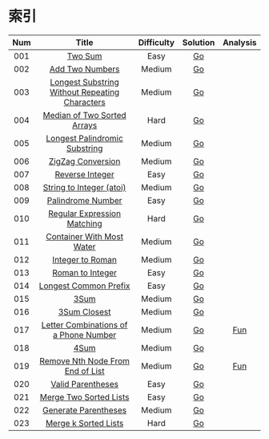# 索引

| Num | Title | Difficulty | Solution | Analysis |
|:------:|:------:|:------:|:------:|:------:|
|001|[Two Sum](https://leetcode.com/problems/two-sum/description/) | Easy | [Go](./problems/0001.two-sum/) |
|002|[Add Two Numbers](https://leetcode.com/problems/add-two-numbers/description/) | Medium|[Go](./problems/0002.add-two-numbers/)|
|003|[Longest Substring Without Repeating Characters](https://leetcode.com/problems/longest-substring-without-repeating-characters/description/) |Medium| [Go](./problems/0003.longest-substring-without-repeating-characters)|
|004|[Median of Two Sorted Arrays](https://leetcode.com/problems/median-of-two-sorted-arrays/description/) | Hard|[Go](./problems/0004.median-of-two-sorted-arrays)|
|005|[Longest Palindromic Substring](https://leetcode.com/problems/longest-palindromic-substring/description/) | Medium|[Go](./problems/0005.longest-palindromic-substring)|
|006|[ZigZag Conversion](https://leetcode.com/problems/zigzag-conversion/description/) |Medium| [Go](./problems/0006.zigzag-conversion)|
|007|[Reverse Integer](https://leetcode.com/problems/reverse-integer/description/) | Easy|[Go](./problems/0007.reverse-integer)|
|008|[String to Integer (atoi)](https://leetcode.com/problems/string-to-integer-atoi/description/) | Medium|[Go](./problems/0008.string-to-integer)|
|009|[Palindrome Number](https://leetcode.com/problems/palindrome-number/description/) | Easy|[Go](./problems/0009.palindrome-number)|
|010|[Regular Expression Matching](https://leetcode.com/problems/regular-expression-matching/description/) | Hard|[Go](./problems/0010.regular-expression-matching)|
|011|[Container With Most Water](https://leetcode.com/problems/container-with-most-water/description/) | Medium|[Go](./problems/0011.container-with-most-water)|
|012|[Integer to Roman](https://leetcode.com/problems/integer-to-roman/description/) | Medium|[Go](./problems/0012.integer-to-roman)|
|013|[Roman to Integer](https://leetcode.com/problems/roman-to-integer/description/) | Easy|[Go](./problems/0013.roman-to-integer)|
|014|[Longest Common Prefix](https://leetcode.com/problems/longest-common-prefix/description/) | Easy|[Go](./problems/0014.longest-common-prefix)|
|015|[3Sum](https://leetcode.com/problems/3sum/description/) | Medium|[Go](./problems/0015.3sum)|
|016|[3Sum Closest](https://leetcode.com/problems/3sum-closest/description/) | Medium|[Go](./problems/0016.3sum-closest)|
|017|[Letter Combinations of a Phone Number](https://leetcode.com/problems/letter-combinations-of-a-phone-number/description/) | Medium|[Go](./problems/0017.letter-combinations-of-a-phone-number)| [Fun](http://cuihao.fun/ports/17.letter-combinations-of-a-phone-number/)
|018|[4Sum](https://leetcode.com/problems/4sum/description/) | Medium|[Go](./problems/0018.4sum)| []()
|019|[Remove Nth Node From End of List](https://leetcode.com/problems/remove-nth-node-from-end-of-list/description/) | Medium|[Go](./problems/0019.remove-nth-node-from-end-of-list)| [Fun](http://cuihao.fun/ports/19.remove-nth-node-from-end-of-list/)
|020|[Valid Parentheses](https://leetcode.com/problems/valid-parentheses/description/) | Easy|[Go](./problems/0020.valid-parentheses)| []()
|021|[Merge Two Sorted Lists](https://leetcode.com/problems/merge-two-sorted-lists/description/) | Easy |[Go](./problems/0021.merge-two-sorted-lists)| []()
|022|[Generate Parentheses](https://leetcode.com/problems/generate-parentheses/description/) | Medium |[Go](./problems/0022.generate-parentheses)| []()
|023|[Merge k Sorted Lists](https://leetcode.com/problems/merge-k-sorted-lists/description/) | Hard |[Go](./problems/0022.merge-k-sorted-lists)| []()
